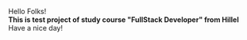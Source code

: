 Hello Folks!<br>
**This is test project of study course "FullStack Developer" from Hillel**<br>
Have a nice day!
